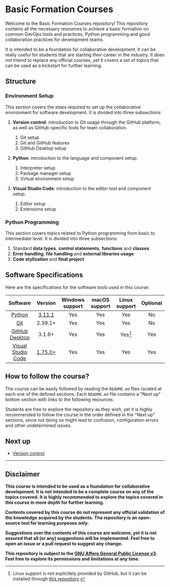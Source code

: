 # Basic Formation Courses

Welcome to the Basic Formation Courses repository! This repository contains all the necessary resources to achieve a basic formation on common DevOps tools and practices, Python programming and good collaboration practices for development teams.

It is intended to be a foundation for collaborative development. It can be really useful for students that are starting their career in the industry. It does not intend to replace any official courses, yet it covers a set of topics that can be used as a kickstart for further learning.

## Structure

### Environment Setup

This section covers the steps required to set up the collaborative environment for software development. It is divided into three subsections:

1. **Version control**: introduction to Git usage through the GitHub platform, as well as GitHub-specific tools for team collaboration.
   1. Git setup
   2. Git and GitHub features
   3. GitHub Desktop setup

2. **Python**: introduction to the language and component setup.
   1. Interpreter setup
   2. Package manager setup
   3. Virtual environment setup

3. **Visual Studio Code**: introduction to the editor tool and component setup.
   1. Editor setup
   2. Extensions setup

### Python Programming

This section covers topics related to Python programming from basic to intermediate level. It is divided into three subsections:

1. Standard **data types**, **control statements**, **functions** and **classes**
2. **Error handling**, **file handling** and **external libraries usage**
3. **Code stylization** and **final project**

## Software Specifications

Here are the specifications for the software tools used in this course:

| Software | Version | Windows support | macOS support | Linux support | Optional |
| :------: | :-----: | :-------------: | :-----------: | :-----------: | :------: |
| [Python](https://www.python.org/) | [3.11.1](https://www.python.org/downloads/release/python-3111/) | Yes | Yes | Yes | No |
| [Git](https://git-scm.com/) | 2.39.1+ | Yes | Yes | Yes | No |
| [GitHub Desktop](https://desktop.github.com/) | 3.1.6+ | Yes | Yes | Yes[^1] | Yes |
| [Visual Studio Code](https://code.visualstudio.com/) | [1.75.0+](https://code.visualstudio.com/Download) | Yes | Yes | Yes | Yes |

## How to follow the course?

The course can be easily followed by reading the `README.md` files located at each one of the defined sections. Each `README.md` file contains a "Next up" bottom section with links to the following resources.

Students are free to explore the repository as they wish, yet it is highly recommended to follow the course in the order defined in the "Next up" sections, since not doing so might lead to confusion, configuration errors and other undetermined issues.

## Next up

- [Version control](./docs/version/../version-control/github/README.md)

---

## Disclaimer

**This course is intended to be used as a foundation for collaborative development. It is not intended to be a complete course on any of the topics covered. It is highly recommended to explore the topics covered in this course in more depth for further learning.**

**Contents covered by this course do not represent any official validation of the knowledge acquired by the students. The repository is an open-source tool for learning purposes only.**

**Suggestions over the contents of this course are welcome, yet it is not assured that all (or any) suggestions will be implemented. Feel free to open an issue or a pull request to suggest any change.**

**This repository is subject to the [GNU Affero General Public License v3](LICENSE). Feel free to explore its permissions and limitations at any time.**

[^1]: Linux support is not explicitely provided by GitHub, but it can be installed through [this repository](https://github.com/shiftkey/desktop/releases).
